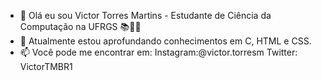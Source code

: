 - 👋 Olá eu sou Victor Torres Martins - Estudante de Ciência da Computação na UFRGS 📚👩‍💻
- 🌱 Atualmente estou aprofundando conhecimentos em C, HTML e CSS.
- 📫 Você pode me encontrar em: 
  Instagram:@victor.torresm
        Twitter: VictorTMBR1

<!---
VictorTMBR/VictorTMBR is a ✨ special ✨ repository because its `README.md` (this file) appears on your GitHub profile.
You can click the Preview link to take a look at your changes.
--->

